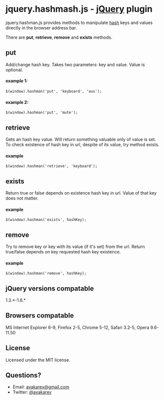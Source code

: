 # jquery.hashmash.js - [jQuery](http://jquery.com/) plugin #

jquery.hashman.js provides methods to manipulate [hash](http://en.wikipedia.org/wiki/Fragment_identifier) keys and 
values directly in the browser address bar.

There are **put**, **retrieve**, **remove** and **exists** methods.

## put ##
Add/change hash key. Takes two parameters: key and value. Value is optional.

#### example 1: ####
    $(window).hashman('put', 'keyboard', 'aus');

#### example 2: ####
    $(window).hashman('put', 'mute');

## retrieve ##
Gets an hash key value. Will return something valuable only of value is set.
To check existence of hash key in url, despite of its value, try method exists.

#### example ####
    $(window).hashman('retrieve', 'keyboard');

## exists ##
Return true or false depends on existence hash key in url. Value of that key does not matter.

#### example ####
    $(window).hashman('exists', hashKey);

## remove ##
Try to remove key or key with its value (if it's set) from the url.
Return true/false depends on key requested hash key existence.

#### example ####
    $(window).hashman('remove', hashKey);

## jQuery versions compatable ##
1.3.\*-1.6.\*

## Browsers compatable ##
MS Internet Explorer 6-9, Firefox 2-5, Chrome 5-12, Safari 3.2-5, Opera 9.6-11.50

## License ##
Licensed under the MIT license.

## Questions? ##
* Email: avakarev@gmail.com
* Twitter: [@avakarev](http://twitter.com/#!/avakarev/)

